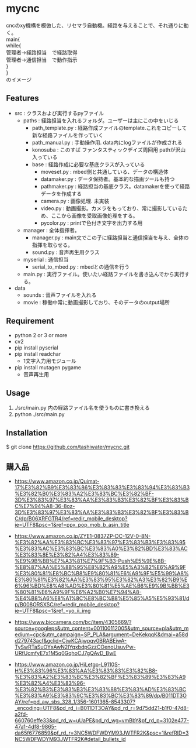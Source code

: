 # mycnc
cncのxy機構を模倣した、リセマラ自動機。経路を与えることで、それ通りに動く。  
main{  
    while{  
        管理者→経路担当　で経路取得  
        管理者→通信担当　で動作指示  
    }  
}  
のイメージ

## Features

- src : クラスおよび実行するpyファイル
    - paths : 経路担当を入れるフォルダ。ユーザーは主にこの中をいじる
        - path_template.py : 経路作成ファイルのtemplate.これをコピーして新な経路ファイルを作っていく
        - path_manual.py : 手動操作用. data内にlogファイルが作成される
        - konosuba : このすば ファンタスティックデイズ周回用 pathが沢山入っている
        - base : 経路作成に必要な基底クラスが入っている
            - moveset.py : mbed側と共通している、データの構造体
            - datamaker.py : データ保持者。基本的な描画ツールも持つ
            - pathmaker.py : 経路担当の基底クラス。datamakerを使って経路データを作成する
            - camera.py : 画像処理. 未実装
            - video.py : 動画撮影。カメラをもっており、常に撮影しているため、ここから画像を受取画像処理をする。
            - pycolor.py : printで色付き文字を出力する用
    - manager : 全体指揮者。
        - manager.py : main文でこの子に経路担当と通信担当を与え、全体の指揮を取らせる。
        - sound.py : 音声再生用クラス
    - myserial : 通信担当
        - serial_to_mbed.py : mbedとの通信を行う
    - main.py : 実行ファイル。使いたい経路ファイルを書き込んでから実行する。
- data 
    - sounds : 音声ファイルを入れる
    - movie : 稼働中常に動画撮影しており、そのデータのoutput場所
## Requirement

- python 2 or 3 or more
- cv2
- pip install pyserial
- pip install readchar
    - 1文字入力用モジュール
- pip install mutagen pygame
    - 音声再生用


## Usage
1. ./src/main.py 内の経路ファイル名を使うものに書き換える
1. python ./src/main.py

## Installation
$ git clone https://github.com/tashiwater/mycnc.git


## 購入品
- https://www.amazon.co.jp/Quimat-17%E3%82%B9%E3%83%86%E3%83%83%E3%83%94%E3%83%B3%E3%82%B0%E3%83%A2%E3%83%BC%E3%82%BF-3D%E3%83%97%E3%83%AA%E3%83%B3%E3%82%BF%E3%83%BC%E7%94%A8-36-8oz-3D%E3%83%97%E3%83%AA%E3%83%B3%E3%82%BF%E3%83%BC/dp/B06XRFGTR4/ref=redir_mobile_desktop?ie=UTF8&psc=1&ref=ppx_pop_mob_b_asin_title

- https://www.amazon.co.jp/ZYE1-0837ZP-DC-12V-0-8N-%E3%82%AA%E3%83%BC%E3%83%97%E3%83%B3%E3%83%95%E3%83%AC%E3%83%BC%E3%83%A0%E3%82%BD%E3%83%AC%E3%83%8E%E3%82%A4%E3%83%89-%E9%9B%BB%E7%A3%81%E7%9F%B3-Push%E5%9E%8B-%E8%87%AA%E5%8B%95%E8%B2%A9%E5%A3%B2%E6%A9%9F%E3%80%81%E8%BC%B8%E9%80%81%E6%A9%9F%E5%99%A8%E3%80%81%E3%82%AA%E3%83%95%E3%82%A3%E3%82%B9%E6%96%BD%E8%A8%AD%E3%80%81%E5%AE%B6%E9%9B%BB%E3%80%81%E6%A9%9F%E6%A2%B0%E7%94%A8-%E4%B8%A6%E8%A1%8C%E8%BC%B8%E5%85%A5%E5%93%81/dp/B008ORSXSC/ref=redir_mobile_desktop?ie=UTF8&psc=1&ref_=yo_ii_img

- https://www.biccamera.com/bc/item/4305669/?source=googleps&utm_content=001100112005&utm_source=pla&utm_medium=cpc&utm_campaign=SP_PLA&argument=DeKekqqK&dmai=a58dd279743acf&gclid=CjwKCAjwpqv0BRABEiwA-TySwRTaSuOYxAwN2lYqxbdpGzzCOenoUsuvPw-URfUcmfyE7x1M5q0GqhoCJ7gQAvD_BwE

- https://www.amazon.co.jp/HiLetgo-L9110S-H%E3%83%96%E3%83%AA%E3%83%83%E3%82%B8-%E3%83%A2%E3%83%BC%E3%82%BF%E3%83%89%E3%83%A9%E3%82%A4%E3%83%96-%E3%82%B3%E3%83%B3%E3%83%88%E3%83%AD%E3%83%BC%E3%83%A9%E3%83%9C%E3%83%BC%E3%83%89/dp/B011DT3OAY/ref=pd_aw_sbs_328_1/356-1601365-8543307?_encoding=UTF8&pd_rd_i=B011DT3OAY&pd_rd_r=9d75dd21-b1f0-47d8-a2fd-660760effe33&pd_rd_w=uUaPE&pd_rd_wg=vmBbY&pf_rd_p=3102e477-47a1-4df8-9865-da65f6776859&pf_rd_r=3NC5WDFWDYM93JWTFR2K&psc=1&refRID=3NC5WDFWDYM93JWTFR2K#detail_bullets_id